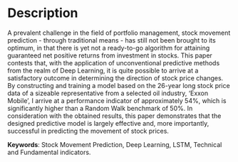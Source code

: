 # Description
A prevalent challenge in the field of portfolio management, stock movement prediction - through traditional means - has still not been brought to its optimum, in that there is yet not a ready-to-go algorithm for attaining guaranteed net positive returns from investment in stocks.  This paper contests that, with the application of unconventional predictive methods from the realm of Deep Learning, it is quite possible to arrive at a satisfactory outcome in determining the direction of stock price changes. By constructing and training a model based on the 26-year long stock price data of a sizeable representative from a selected oil industry, ‘Exxon Mobile’, I arrive at a performance indicator of approximately 54%, which is significantly higher than a Random Walk benchmark of 50%. In consideration with the obtained results, this paper demonstrates that the designed predictive model is largely effective and, more importantly, successful in predicting the movement of stock prices. 

**Keywords**: Stock Movement Prediction, Deep Learning, LSTM, Technical and Fundamental indicators. 
